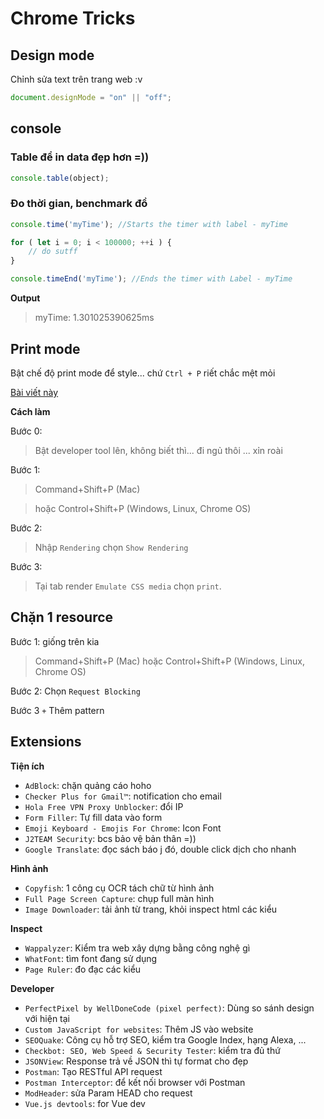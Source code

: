 # Chrome Tricks 

## Design mode

Chỉnh sửa text trên trang web :v 

```javascript
document.designMode = "on" || "off";
```

## console 

### Table để in data đẹp hơn =))
```javascript
console.table(object);
```

### Đo thời gian, benchmark đồ 

```javascript
console.time('myTime'); //Starts the timer with label - myTime

for ( let i = 0; i < 100000; ++i ) {
    // do sutff 
}

console.timeEnd('myTime'); //Ends the timer with Label - myTime

```

**Output**
> myTime: 1.301025390625ms


## Print mode 

Bật chế độ print mode để style... chứ `Ctrl + P` riết chắc mệt mỏi 

[Bài viết này](https://developers.google.com/web/tools/chrome-devtools/css/print-preview)

**Cách làm** 

Bước 0: 
> Bật developer tool lên, không biết thì... đi ngủ thôi ... xỉn roài

Bước 1: 
> Command+Shift+P (Mac) 

> hoặc Control+Shift+P (Windows, Linux, Chrome OS)

Bước 2: 

> Nhập `Rendering`  chọn `Show Rendering`

Bước 3: 

> Tại tab render `Emulate CSS media` chọn `print`.


## Chặn 1 resource

Bước 1: giống trên kia

> Command+Shift+P (Mac) 
> hoặc Control+Shift+P (Windows, Linux, Chrome OS)

Bước 2: 
Chọn `Request Blocking`

Bước 3
`+` Thêm pattern


## Extensions

**Tiện ích**
- `AdBlock`: chặn quảng cáo hoho
- `Checker Plus for Gmail™`: notification cho email
- `Hola Free VPN Proxy Unblocker`: đổi IP
- `Form Filler`: Tự fill data vào form
- `Emoji Keyboard - Emojis For Chrome`: Icon Font 
- `J2TEAM Security`: bcs bảo vệ bản thân =))
- `Google Translate`: đọc sách báo j đó, double click dịch cho nhanh

**Hình ảnh**
- `Copyfish`: 1 công cụ OCR tách chữ từ hình ảnh
- `Full Page Screen Capture`: chụp full màn hình
- `Image Downloader`: tải ảnh từ trang, khỏi inspect html các kiểu

**Inspect**
- `Wappalyzer`: Kiểm tra web xây dựng bằng công nghệ gì
- `WhatFont`: tìm font đang sử dụng
- `Page Ruler`: đo đạc các kiểu

**Developer**
- `PerfectPixel by WellDoneCode (pixel perfect)`: Dùng so sánh design với hiện tại 
- `Custom JavaScript for websites`: Thêm JS vào website
- `SEOQuake`: Công cụ hỗ trợ SEO, kiểm tra Google Index, hạng Alexa, ... 
- `Checkbot: SEO, Web Speed & Security Tester`: kiểm tra đủ thứ 
- `JSONView`: Response trả về JSON thì tự format cho đẹp 
- `Postman`: Tạo RESTful API request
- `Postman Interceptor`: để kết nối browser với Postman
- `ModHeader`: sửa Param HEAD cho request
- `Vue.js devtools`: for Vue dev